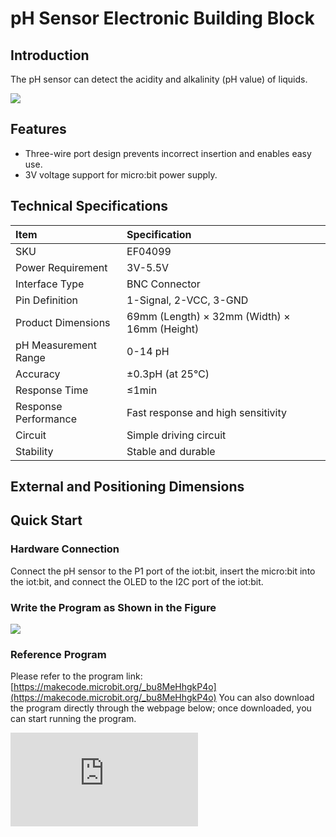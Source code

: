 ﻿# pH Sensor Electronic Building Block

## Introduction
The pH sensor can detect the acidity and alkalinity (pH value) of liquids.

![](https://wiki-media-ef.oss-cn-hongkong.aliyuncs.com/i18n/en/docusaurus-plugin-content-docs/current/microbit/sensor/octopus-sensors/sensor/images/ef04099-01.png)

## Features
- Three-wire port design prevents incorrect insertion and enables easy use.
- 3V voltage support for micro:bit power supply.

## Technical Specifications

| Item                | Specification                  |
| :------------------ | :----------------------------- |
| SKU                 | EF04099                        |
| Power Requirement   | 3V-5.5V                        |
| Interface Type      | BNC Connector                  |
| Pin Definition      | 1-Signal, 2-VCC, 3-GND         |
| Product Dimensions  | 69mm (Length) × 32mm (Width) × 16mm (Height) |
| pH Measurement Range| 0-14 pH                        |
| Accuracy            | ±0.3pH (at 25℃)                |
| Response Time       | ≤1min                          |
| Response Performance| Fast response and high sensitivity |
| Circuit             | Simple driving circuit         |
| Stability           | Stable and durable             |

## External and Positioning Dimensions


## Quick Start

### Hardware Connection
Connect the pH sensor to the P1 port of the iot:bit, insert the micro:bit into the iot:bit, and connect the OLED to the I2C port of the iot:bit.

### Write the Program as Shown in the Figure

![](https://wiki-media-ef.oss-cn-hongkong.aliyuncs.com/i18n/en/docusaurus-plugin-content-docs/current/microbit/sensor/octopus-sensors/sensor/images/ef04099-03.png)

### Reference Program
Please refer to the program link: [https://makecode.microbit.org/_bu8MeHhgkP4o](https://makecode.microbit.org/_bu8MeHhgkP4o)
You can also download the program directly through the webpage below; once downloaded, you can start running the program.

<div
    style={{
        position: 'relative',
        paddingBottom: '60%',
        overflow: 'hidden',
    }}
>
    <iframe
        src="https://makecode.microbit.org/_bu8MeHhgkP4o"
        frameborder="0"
        sandbox="allow-popups allow-forms allow-scripts allow-same-origin"
        style={{
            position: 'absolute',
            width: '100%',
            height: '100%',
        }}
    />
</div>
---

### Result
The pH sensor can detect the pH value (acidity and alkalinity) of liquids.

## Related Cases
---

## Technical Documents
---

